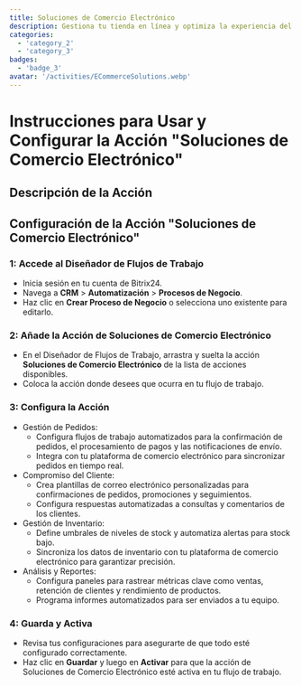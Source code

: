 ```yaml
---
title: Soluciones de Comercio Electrónico
description: Gestiona tu tienda en línea y optimiza la experiencia del cliente.
categories: 
  - 'category_2'
  - 'category_3'
badges: 
  - 'badge_3'
avatar: '/activities/ECommerceSolutions.webp'
---
```

# Instrucciones para Usar y Configurar la Acción "Soluciones de Comercio Electrónico"

## Descripción de la Acción

## **Configuración de la Acción "Soluciones de Comercio Electrónico"**

### 1: Accede al Diseñador de Flujos de Trabajo
- Inicia sesión en tu cuenta de Bitrix24.
- Navega a **CRM** > **Automatización** > **Procesos de Negocio**.
- Haz clic en **Crear Proceso de Negocio** o selecciona uno existente para editarlo.

### 2: Añade la Acción de Soluciones de Comercio Electrónico
- En el Diseñador de Flujos de Trabajo, arrastra y suelta la acción **Soluciones de Comercio Electrónico** de la lista de acciones disponibles.
- Coloca la acción donde desees que ocurra en tu flujo de trabajo.

### 3: Configura la Acción
- Gestión de Pedidos:
  - Configura flujos de trabajo automatizados para la confirmación de pedidos, el procesamiento de pagos y las notificaciones de envío.
  - Integra con tu plataforma de comercio electrónico para sincronizar pedidos en tiempo real.
- Compromiso del Cliente:
  - Crea plantillas de correo electrónico personalizadas para confirmaciones de pedidos, promociones y seguimientos.
  - Configura respuestas automatizadas a consultas y comentarios de los clientes.
- Gestión de Inventario:
  - Define umbrales de niveles de stock y automatiza alertas para stock bajo.
  - Sincroniza los datos de inventario con tu plataforma de comercio electrónico para garantizar precisión.
- Análisis y Reportes:
  - Configura paneles para rastrear métricas clave como ventas, retención de clientes y rendimiento de productos.
  - Programa informes automatizados para ser enviados a tu equipo.

### 4: Guarda y Activa
- Revisa tus configuraciones para asegurarte de que todo esté configurado correctamente.
- Haz clic en **Guardar** y luego en **Activar** para que la acción de Soluciones de Comercio Electrónico esté activa en tu flujo de trabajo.